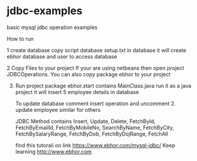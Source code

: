 # jdbc-examples
basic mysql jdbc operation examples

 How to run 

1 create database
 copy script database setup.txt in database it will create ebhor database and user to access database

2 Copy Files to your project 
  If your are using netbeans then open project JDBCOperations.
  You can also copy package ebhor to your project 
  
3. Run project
    package ebhor.start contains MainClass.java run it as a java project it will insert 5 employee details in database
    
    To update database comment insert operation and uncomment 2. update employee
     similar for others
     
     JDBC Method contains
     Insert,
     Update, 
     Delete,
     FetchById,
     FetchByEmailId,
     FetchByMobileNo,
     SearchByName,
     FetchByCity,
     FetchBySalaryRange,
     FetchByDob,
     FetchByDojRange,
     FetchAll
     
     find this tutorail on link https://www.ebhor.com/mysql-jdbc/
     Keep learning  http://www.ebhor.com
     
